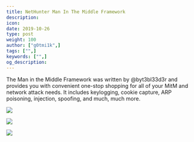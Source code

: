 ```yaml
---
title: NetHunter Man In The Middle Framework
description:
icon:
date: 2019-10-26
type: post
weight: 100
author: ["g0tmi1k",]
tags: ["",]
keywords: ["",]
og_description:
---
```


The Man in the Middle Framework was written by @byt3bl33d3r and provides you with convenient one-stop shopping for all of your MitM and network attack needs. It includes keylogging, cookie capture, ARP poisoning, injection, spoofing, and much, much more.

![](/docs/nethunter/images/nethunter-mitm-01.png)

![](/docs/nethunter/images/nethunter-mitm-02.png)

![](/docs/nethunter/images/nethunter-mitm-03.png)
